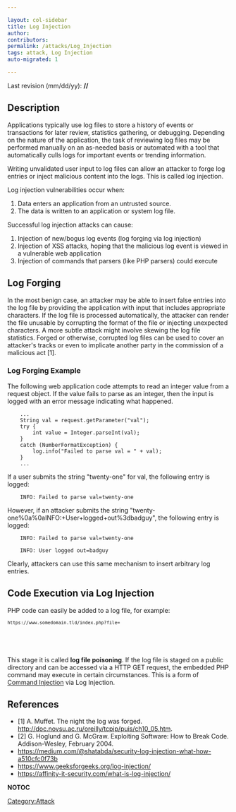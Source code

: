 ```yaml
---

layout: col-sidebar
title: Log Injection
author: 
contributors: 
permalink: /attacks/Log_Injection
tags: attack, Log Injection
auto-migrated: 1

---
```


Last revision (mm/dd/yy): **//**

## Description

Applications typically use log files to store a history of events or
transactions for later review, statistics gathering, or debugging.
Depending on the nature of the application, the task of reviewing log
files may be performed manually on an as-needed basis or automated with
a tool that automatically culls logs for important events or trending
information.

Writing unvalidated user input to log files can allow an attacker to
forge log entries or inject malicious content into the logs. This is
called log injection.

Log injection vulnerabilities occur when:

1.  Data enters an application from an untrusted source.
2.  The data is written to an application or system log file.

Successful log injection attacks can cause:

1.  Injection of new/bogus log events (log forging via log injection)
2.  Injection of XSS attacks, hoping that the malicious log event is
    viewed in a vulnerable web application
3.  Injection of commands that parsers (like PHP parsers) could execute

## Log Forging

In the most benign case, an attacker may be able to insert false entries
into the log file by providing the application with input that includes
appropriate characters. If the log file is processed automatically, the
attacker can render the file unusable by corrupting the format of the
file or injecting unexpected characters. A more subtle attack might
involve skewing the log file statistics. Forged or otherwise, corrupted
log files can be used to cover an attacker's tracks or even to implicate
another party in the commission of a malicious act \[1\].

### Log Forging Example

The following web application code attempts to read an integer value
from a request object. If the value fails to parse as an integer, then
the input is logged with an error message indicating what happened.

```
    ...
    String val = request.getParameter("val");
    try {
        int value = Integer.parseInt(val);
    }
    catch (NumberFormatException) {
        log.info("Failed to parse val = " + val);
    }
    ...
```

If a user submits the string "twenty-one" for val, the following entry
is logged:

```
    INFO: Failed to parse val=twenty-one
```

However, if an attacker submits the string
"twenty-one%0a%0aINFO:+User+logged+out%3dbadguy", the following entry is
logged:

```
    INFO: Failed to parse val=twenty-one

    INFO: User logged out=badguy
```

Clearly, attackers can use this same mechanism to insert arbitrary log
entries.

## Code Execution via Log Injection

PHP code can easily be added to a log file, for example:

<code>`https://www.somedomain.tld/index.php?file=`

<?php echo phpinfo(); ?>

</code>

This stage it is called **log file poisoning**. If the log file is
staged on a public directory and can be accessed via a HTTP GET request,
the embedded PHP command may execute in certain circumstances. This is a
form of [Command Injection](Command_Injection "wikilink") via Log
Injection.

## References

  - \[1\] A. Muffet. The night the log was forged.
    <http://doc.novsu.ac.ru/oreilly/tcpip/puis/ch10_05.htm>.
  - \[2\] G. Hoglund and G. McGraw. Exploiting Software: How to Break
    Code. Addison-Wesley, February 2004.
  - <https://medium.com/@shatabda/security-log-injection-what-how-a510cfc0f73b>
  - <https://www.geeksforgeeks.org/log-injection/>
  - <https://affinity-it-security.com/what-is-log-injection/>

__NOTOC__

[Category:Attack](Category:Attack "wikilink")